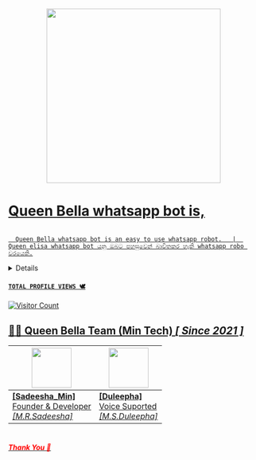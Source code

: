  <p align="center">
  <a href="#"><img src="http://readme-typing-svg.herokuapp.com?color=red&center=true&vCenter=true&multiline=false&lines=Queen+Bella+WHATSAPP+BOT" alt="">
</p>
    <p align="center">
      <img src="https://i.ibb.co/NFBPWcY/bg.jpg" width="350" height="350">
 </p>
  
# Queen Bella whatsapp bot is,

<a href="#"><img src="http://readme-typing-svg.herokuapp.com?color=d1fa02&center=true&vCenter=true&multiline=false&lines=Coming+Soon" alt="">
</p>

      Queen Bella whatsapp bot is an easy to use whatsapp robot.   |  Queen elisa whatsapp bot යනු ඔබට පහසුවෙන් බාවිතකර හැකි whatsapp robo වරයෙකි.
   
 <details>

<summary>Clik Me</summary>

## Pakada Balanne 😅

<a href="#"><img src="http://readme-typing-svg.herokuapp.com?color=d1fa02&center=true&vCenter=true&multiline=false&lines=Coming+Soon" alt="">
</p>
 
</details>

  #### ```TOTAL PROFILE VIEWS 🕊️```
![Visitor Count](https://profile-counter.glitch.me/Sadeesha/count.svg)
        
## 👸🏻 Queen Bella Team (Min Tech) *[ Since 2021 ]*

 | <a href="https://amdaniwasa.com"><img src="https://i.ibb.co/yqKYsrV/sadeesha.jpg" width=80 height=80></a> | <a href="https://sasmitha-ashinsana.vercel.app/"><img src="https://i.ibb.co/5LyfKBd/IMG-20231226-WA0014-01.jpg" width=80 height=80></a> |
|---|---|
| **[Sadeesha_Min]**</br>Founder & Developer</br>*[M.R.Sadeesha]* | **[Duleepha]**</br>Voice Suported<br>*[M.S.Duleepha]* |


# <h5> <font color="red"> Thank You 🐣</h5>
